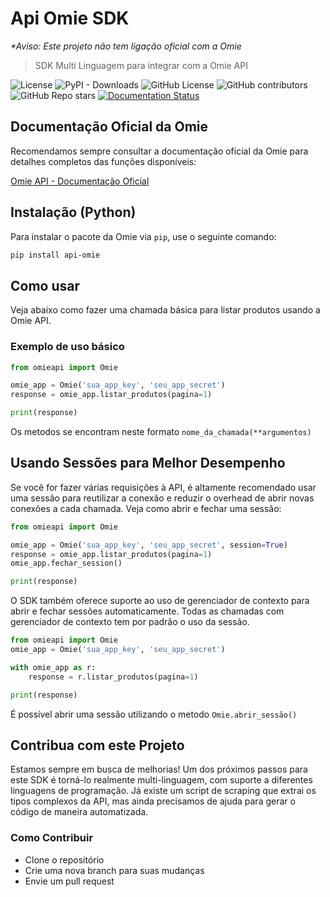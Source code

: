 <!-- -*- coding: latin-1 -*- -->

# Api Omie SDK

<em>*Aviso: Este projeto não tem ligação oficial com a Omie</em>

> SDK Multi Linguagem para integrar com a Omie API

![License](https://img.shields.io/github/license/MikalROn/ApiOmie-nao-oficial.svg)
![PyPI - Downloads](https://img.shields.io/pypi/dd/api-omie)
![GitHub License](https://img.shields.io/github/license/MikalROn/ApiOmieSDK)
![GitHub contributors](https://img.shields.io/github/contributors/MikalROn/ApiOmieSDK)
![GitHub Repo stars](https://img.shields.io/github/stars/MikalROn/ApiOmieSDK)
[![Documentation Status](https://img.shields.io/badge/docs-latest-blue)](https://MikalROn.github.io/ApiOmieSDK/)


## Documentação Oficial da Omie

Recomendamos sempre consultar a documentação oficial da Omie para detalhes completos das funções disponíveis:

[Omie API - Documentação Oficial](https://developer.omie.com.br/service-list/)

## Instalação (Python)

Para instalar o pacote da Omie via `pip`, use o seguinte comando:

```bash
pip install api-omie
```

## Como usar

Veja abaixo como fazer uma chamada básica para listar produtos usando a Omie API.

### Exemplo de uso básico

```python
from omieapi import Omie

omie_app = Omie('sua_app_key', 'seu_app_secret')
response = omie_app.listar_produtos(pagina=1)

print(response)
```

Os metodos se encontram neste formato `nome_da_chamada(**argumentos)`


## Usando Sessões para Melhor Desempenho

Se você for fazer várias requisições à API, é altamente recomendado usar uma sessão para reutilizar a conexão e reduzir o overhead de abrir novas conexões a cada chamada. Veja como abrir e fechar uma sessão:

```python
from omieapi import Omie

omie_app = Omie('sua_app_key', 'seu_app_secret', session=True)
response = omie_app.listar_produtos(pagina=1)
omie_app.fechar_session()

print(response)
```
O SDK também oferece suporte ao uso de gerenciador de contexto para abrir e fechar sessões automaticamente. Todas as chamadas com gerenciador de contexto tem por padrão o uso da sessão.

```python
from omieapi import Omie
omie_app = Omie('sua_app_key', 'seu_app_secret')

with omie_app as r:
    response = r.listar_produtos(pagina=1)

print(response)
```

É possível abrir uma sessão utilizando o metodo `Omie.abrir_sessão()`

## Contribua com este Projeto

Estamos sempre em busca de melhorias! Um dos próximos passos para este SDK é torná-lo realmente multi-linguagem, com suporte a diferentes linguagens de programação. Já existe um script de scraping que extrai os tipos complexos da API, mas ainda precisamos de ajuda para gerar o código de maneira automatizada.

### Como Contribuir
- Clone o repositório
- Crie uma nova branch para suas mudanças
- Envie um pull request



